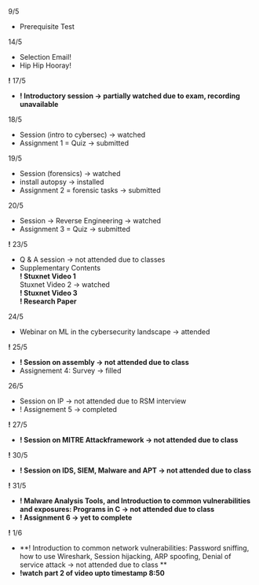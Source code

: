 9/5 
- Prerequisite Test

14/5 
- Selection Email! 
- Hip Hip Hooray!

**!** 17/5 
- **! Introductory session -> partially watched due to exam, recording unavailable**

18/5 
- Session (intro to cybersec) -> watched
- Assignment 1 = Quiz -> submitted

19/5
- Session (forensics) -> watched
- install autopsy -> installed
- Assignment 2 = forensic tasks -> submitted

20/5
- Session -> Reverse Engineering -> watched
- Assignment 3 = Quiz -> submitted

**!** 23/5
- Q & A session -> not attended due to classes
- Supplementary Contents \
  **! Stuxnet Video 1**\
  Stuxnet Video 2 -> watched \
  **! Stuxnet Video 3**\
  **! Research Paper**

24/5
- Webinar on ML in the cybersecurity landscape -> attended

**!** 25/5
- **! Session on assembly -> not attended due to class**
- Assignement 4: Survey -> filled 

26/5
- Session on IP -> not attended due to RSM interview
- ! Assignement 5 -> completed

**!** 27/5
- **! Session on MITRE  Attackframework -> not attended due to class**

**!** 30/5
 - **! Session on  IDS, SIEM, Malware and APT -> not attended due to class**

**!** 31/5
 - **! Malware Analysis Tools, and Introduction to common vulnerabilities and exposures: Programs in C -> not attended due to class**
 - **! Assignment 6 -> yet to complete**

**!** 1/6
 - **! Introduction to common network vulnerabilities: Password sniffing, how to use Wireshark, Session hijacking, ARP spoofing, Denial of service attack -> not attended due to class **
 - **!watch part 2 of video upto timestamp 8:50**

